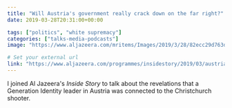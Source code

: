 ```yaml
---
title: "Will Austria's government really crack down on the far right?"
date: 2019-03-28T20:31:00+00:00

tags: ["politics", "white supremacy"]
categories: ["talks-media-podcasts"]
image: "https://www.aljazeera.com/mritems/Images/2019/3/28/82ecc29d763d4d909b8f67315d861b30_18.jpg"

# Set your external url
link: "https://www.aljazeera.com/programmes/insidestory/2019/03/austria-government-crack-190328193007882.html"
---
```


I joined Al Jazeera's _Inside Story_ to talk about the revelations that a Generation Identity leader in Austria was connected to the Christchurch shooter.
